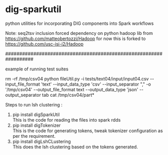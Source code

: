 # dig-sparkutil
python utilities for incorporating DIG components into Spark workflows

Note: seq2tsv inclusion forced dependency on python hadoop lib
from https://github.com/matteobertozzi/Hadoop
for now this is forked to
https://github.com/usc-isi-i2/Hadoop

##################################################################

example of running test suites

rm -rf /tmp/csv04
python fileUtil.py -i tests/text04/input/input04.csv --input_file_format 'text' --input_data_type 'csv' --input_separator "," -o '/tmp/csv04' --output_file_format text --output_data_type 'json' --output_separator tab
cat /tmp/csv04/part*


Steps to run lsh clustering : 
1. pip install digSparkUtil <br />
    This is the code for reading the files into spark rdds
2. pip install digTokenizer <br />
    This is the code for generating tokens, tweak tokenizer configuration as per the requirement. 
3. pip install digLshCLustering <br />
    This does the lsh clustering based on the tokens generated.

